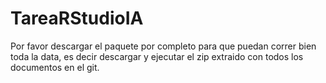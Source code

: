 # TareaRStudioIA

Por favor descargar el paquete por completo para que puedan correr bien toda la data, es decir descargar y ejecutar el zip extraido con todos los documentos en el git.
